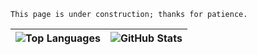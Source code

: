 ```
This page is under construction; thanks for patience.
```

| ![Top Languages](https://github-readme-stats-weld-iota-99.vercel.app/api/top-langs/?username=graduenz&theme=dark&layout=compact) | ![GitHub Stats]([https://github-readme-stats.vercel.app](https://github-readme-stats-weld-iota-99.vercel.app)/api?username=graduenz&show_icons=true&theme=dark&include_all_commits=true) |
|------|------|





<!--
**graduenz/graduenz** is a ✨ _special_ ✨ repository because its `README.md` (this file) appears on your GitHub profile.

Here are some ideas to get you started:

- 🔭 I’m currently working on ...
- 🌱 I’m currently learning ...
- 👯 I’m looking to collaborate on ...
- 🤔 I’m looking for help with ...
- 💬 Ask me about ...
- 📫 How to reach me: ...
- 😄 Pronouns: ...
- ⚡ Fun fact: ...
-->

